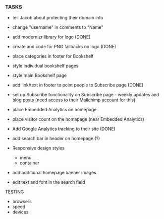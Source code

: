 ### TASKS

- tell Jacob about protecting their domain info

- change "username" in comments to "Name"

- add modernizr library for logo (DONE)
- create and code for PNG fallbacks on logo (DONE)

- place categories in footer for Bookshelf
- style individual bookshelf pages
- style main Bookshelf page  

- add link/text in footer to point people to Subscribe page (DONE)
- set up Subscribe functionality on Subscribe page - weekly updates and blog posts (need access to their Mailchimp account for this)

- place Embedded Analytics on homepage
- place visitor count on the homapage (near Embedded Analytics)

- Add Google Analytics tracking to their site (DONE)

- add search bar in header on homepage (?)

- Responsive design styles
	- menu
	- container
- add additional homepage banner images
- edit text and font in the search field

TESTING	
- browsers
- speed 
- devices